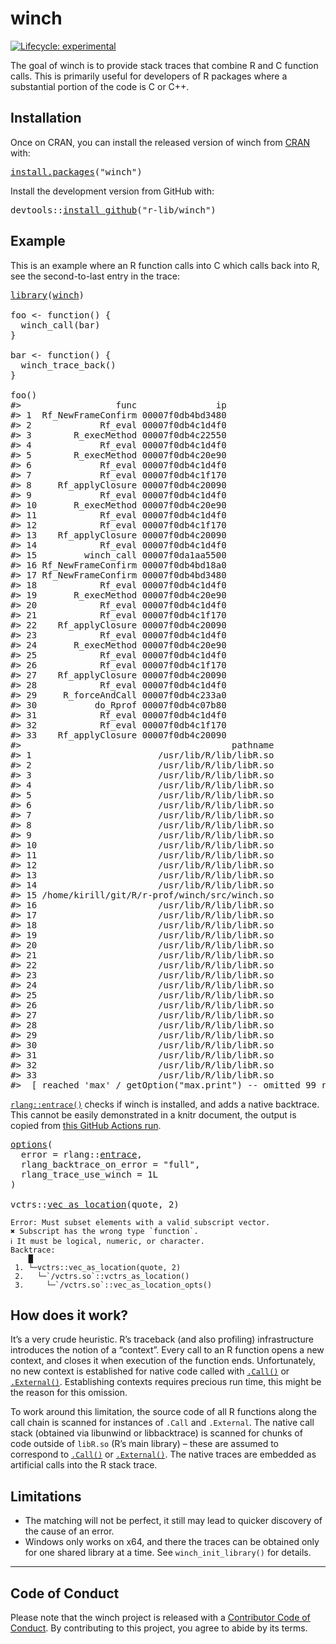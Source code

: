 <!-- README.md is generated from README.Rmd. Please edit that file -->

# winch

<!-- badges: start -->

[![Lifecycle: experimental](https://img.shields.io/badge/lifecycle-experimental-orange.svg)](https://www.tidyverse.org/lifecycle/#experimental)

<!-- badges: end -->

The goal of winch is to provide stack traces that combine R and C function calls. This is primarily useful for developers of R packages where a substantial portion of the code is C or C++.

## Installation

Once on CRAN, you can install the released version of winch from [CRAN](https://CRAN.R-project.org) with:

<pre class='chroma'>
<span class='nf'><a href='https://rdrr.io/r/utils/install.packages.html'>install.packages</a></span>(<span class='s'>"winch"</span>)
</pre>

Install the development version from GitHub with:

<pre class='chroma'>
<span class='k'>devtools</span>::<span class='nf'><a href='https://devtools.r-lib.org//reference/remote-reexports.html'>install_github</a></span>(<span class='s'>"r-lib/winch"</span>)
</pre>

## Example

This is an example where an R function calls into C which calls back into R, see the second-to-last entry in the trace:

<pre class='chroma'>
<span class='nf'><a href='https://rdrr.io/r/base/library.html'>library</a></span>(<span class='k'><a href='https://krlmlr.github.io/r-prof/'>winch</a></span>)

<span class='k'>foo</span> <span class='o'>&lt;-</span> <span class='nf'>function</span>() {
  <span class='nf'>winch_call</span>(<span class='k'>bar</span>)
}

<span class='k'>bar</span> <span class='o'>&lt;-</span> <span class='nf'>function</span>() {
  <span class='nf'>winch_trace_back</span>()
}

<span class='nf'>foo</span>()
<span class='c'>#&gt;                  func               ip</span>
<span class='c'>#&gt; 1  Rf_NewFrameConfirm 00007f0db4bd3480</span>
<span class='c'>#&gt; 2             Rf_eval 00007f0db4c1d4f0</span>
<span class='c'>#&gt; 3        R_execMethod 00007f0db4c22550</span>
<span class='c'>#&gt; 4             Rf_eval 00007f0db4c1d4f0</span>
<span class='c'>#&gt; 5        R_execMethod 00007f0db4c20e90</span>
<span class='c'>#&gt; 6             Rf_eval 00007f0db4c1d4f0</span>
<span class='c'>#&gt; 7             Rf_eval 00007f0db4c1f170</span>
<span class='c'>#&gt; 8     Rf_applyClosure 00007f0db4c20090</span>
<span class='c'>#&gt; 9             Rf_eval 00007f0db4c1d4f0</span>
<span class='c'>#&gt; 10       R_execMethod 00007f0db4c20e90</span>
<span class='c'>#&gt; 11            Rf_eval 00007f0db4c1d4f0</span>
<span class='c'>#&gt; 12            Rf_eval 00007f0db4c1f170</span>
<span class='c'>#&gt; 13    Rf_applyClosure 00007f0db4c20090</span>
<span class='c'>#&gt; 14            Rf_eval 00007f0db4c1d4f0</span>
<span class='c'>#&gt; 15         winch_call 00007f0da1aa5500</span>
<span class='c'>#&gt; 16 Rf_NewFrameConfirm 00007f0db4bd18a0</span>
<span class='c'>#&gt; 17 Rf_NewFrameConfirm 00007f0db4bd3480</span>
<span class='c'>#&gt; 18            Rf_eval 00007f0db4c1d4f0</span>
<span class='c'>#&gt; 19       R_execMethod 00007f0db4c20e90</span>
<span class='c'>#&gt; 20            Rf_eval 00007f0db4c1d4f0</span>
<span class='c'>#&gt; 21            Rf_eval 00007f0db4c1f170</span>
<span class='c'>#&gt; 22    Rf_applyClosure 00007f0db4c20090</span>
<span class='c'>#&gt; 23            Rf_eval 00007f0db4c1d4f0</span>
<span class='c'>#&gt; 24       R_execMethod 00007f0db4c20e90</span>
<span class='c'>#&gt; 25            Rf_eval 00007f0db4c1d4f0</span>
<span class='c'>#&gt; 26            Rf_eval 00007f0db4c1f170</span>
<span class='c'>#&gt; 27    Rf_applyClosure 00007f0db4c20090</span>
<span class='c'>#&gt; 28            Rf_eval 00007f0db4c1d4f0</span>
<span class='c'>#&gt; 29     R_forceAndCall 00007f0db4c233a0</span>
<span class='c'>#&gt; 30           do_Rprof 00007f0db4c07b80</span>
<span class='c'>#&gt; 31            Rf_eval 00007f0db4c1d4f0</span>
<span class='c'>#&gt; 32            Rf_eval 00007f0db4c1f170</span>
<span class='c'>#&gt; 33    Rf_applyClosure 00007f0db4c20090</span>
<span class='c'>#&gt;                                        pathname</span>
<span class='c'>#&gt; 1                        /usr/lib/R/lib/libR.so</span>
<span class='c'>#&gt; 2                        /usr/lib/R/lib/libR.so</span>
<span class='c'>#&gt; 3                        /usr/lib/R/lib/libR.so</span>
<span class='c'>#&gt; 4                        /usr/lib/R/lib/libR.so</span>
<span class='c'>#&gt; 5                        /usr/lib/R/lib/libR.so</span>
<span class='c'>#&gt; 6                        /usr/lib/R/lib/libR.so</span>
<span class='c'>#&gt; 7                        /usr/lib/R/lib/libR.so</span>
<span class='c'>#&gt; 8                        /usr/lib/R/lib/libR.so</span>
<span class='c'>#&gt; 9                        /usr/lib/R/lib/libR.so</span>
<span class='c'>#&gt; 10                       /usr/lib/R/lib/libR.so</span>
<span class='c'>#&gt; 11                       /usr/lib/R/lib/libR.so</span>
<span class='c'>#&gt; 12                       /usr/lib/R/lib/libR.so</span>
<span class='c'>#&gt; 13                       /usr/lib/R/lib/libR.so</span>
<span class='c'>#&gt; 14                       /usr/lib/R/lib/libR.so</span>
<span class='c'>#&gt; 15 /home/kirill/git/R/r-prof/winch/src/winch.so</span>
<span class='c'>#&gt; 16                       /usr/lib/R/lib/libR.so</span>
<span class='c'>#&gt; 17                       /usr/lib/R/lib/libR.so</span>
<span class='c'>#&gt; 18                       /usr/lib/R/lib/libR.so</span>
<span class='c'>#&gt; 19                       /usr/lib/R/lib/libR.so</span>
<span class='c'>#&gt; 20                       /usr/lib/R/lib/libR.so</span>
<span class='c'>#&gt; 21                       /usr/lib/R/lib/libR.so</span>
<span class='c'>#&gt; 22                       /usr/lib/R/lib/libR.so</span>
<span class='c'>#&gt; 23                       /usr/lib/R/lib/libR.so</span>
<span class='c'>#&gt; 24                       /usr/lib/R/lib/libR.so</span>
<span class='c'>#&gt; 25                       /usr/lib/R/lib/libR.so</span>
<span class='c'>#&gt; 26                       /usr/lib/R/lib/libR.so</span>
<span class='c'>#&gt; 27                       /usr/lib/R/lib/libR.so</span>
<span class='c'>#&gt; 28                       /usr/lib/R/lib/libR.so</span>
<span class='c'>#&gt; 29                       /usr/lib/R/lib/libR.so</span>
<span class='c'>#&gt; 30                       /usr/lib/R/lib/libR.so</span>
<span class='c'>#&gt; 31                       /usr/lib/R/lib/libR.so</span>
<span class='c'>#&gt; 32                       /usr/lib/R/lib/libR.so</span>
<span class='c'>#&gt; 33                       /usr/lib/R/lib/libR.so</span>
<span class='c'>#&gt;  [ reached 'max' / getOption("max.print") -- omitted 99 rows ]</span>
</pre>

[`rlang::entrace()`](https://rlang.r-lib.org/reference/entrace.html) checks if winch is installed, and adds a native backtrace. This cannot be easily demonstrated in a knitr document, the output is copied from [this GitHub Actions run](https://github.com/r-prof/winch/runs/1147640026?check_suite_focus=true#step:12:169).

<pre class='chroma'>
<span class='nf'><a href='https://rdrr.io/r/base/options.html'>options</a></span>(
  error = <span class='k'>rlang</span>::<span class='k'><a href='https://rlang.r-lib.org/reference/entrace.html'>entrace</a></span>,
  rlang_backtrace_on_error = <span class='s'>"full"</span>,
  rlang_trace_use_winch = <span class='m'>1L</span>
)

<span class='k'>vctrs</span>::<span class='nf'><a href='https://vctrs.r-lib.org/reference/vec_as_location.html'>vec_as_location</a></span>(<span class='k'>quote</span>, <span class='m'>2</span>)
</pre>

    Error: Must subset elements with a valid subscript vector.
    ✖ Subscript has the wrong type `function`.
    ℹ It must be logical, numeric, or character.
    Backtrace:
        █
     1. └─vctrs::vec_as_location(quote, 2)
     2.   └─`/vctrs.so`::vctrs_as_location()
     3.     └─`/vctrs.so`::vec_as_location_opts()

## How does it work?

It’s a very crude heuristic. R’s traceback (and also profiling) infrastructure introduces the notion of a “context”. Every call to an R function opens a new context, and closes it when execution of the function ends. Unfortunately, no new context is established for native code called with [`.Call()`](https://rdrr.io/r/base/CallExternal.html) or [`.External()`](https://rdrr.io/r/base/CallExternal.html). Establishing contexts requires precious run time, this might be the reason for this omission.

To work around this limitation, the source code of all R functions along the call chain is scanned for instances of `.Call` and `.External`. The native call stack (obtained via libunwind or libbacktrace) is scanned for chunks of code outside of `libR.so` (R’s main library) – these are assumed to correspond to [`.Call()`](https://rdrr.io/r/base/CallExternal.html) or [`.External()`](https://rdrr.io/r/base/CallExternal.html). The native traces are embedded as artificial calls into the R stack trace.

## Limitations

  - The matching will not be perfect, it still may lead to quicker discovery of the cause of an error.
  - Windows only works on x64, and there the traces can be obtained only for one shared library at a time. See `winch_init_library()` for details.

-----

## Code of Conduct

Please note that the winch project is released with a [Contributor Code of Conduct](https://contributor-covenant.org/version/2/0/CODE_OF_CONDUCT.html). By contributing to this project, you agree to abide by its terms.
